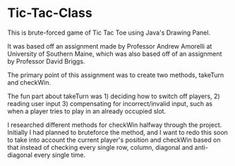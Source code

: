 # Tic-Tac-Class
This is brute-forced game of Tic Tac Toe using Java's Drawing Panel. 

It was based off an assignment made by Professor Andrew Amorelli at University of Southern Maine, which was also based off of an assignment by Professor David Briggs. 

The primary point of this assignment was to create two methods, takeTurn and checkWin. 

The fun part about takeTurn was 1) deciding how to switch off players, 2) reading user input 3) compensating for incorrect/invalid input, such as when a player tries to play in an already occupied slot. 

I researched different methods for checkWin halfway through the project. Initially I had planned to bruteforce the method, and I want to redo this soon to take into account the current player's position and checkWin based on that instead of checking every single row, column, diagonal and anti-diagonal every single time. 
